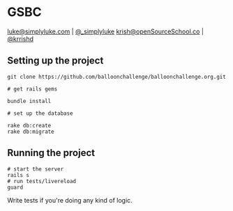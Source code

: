 # GSBC

luke@simplyluke.com | [@_simplyluke](https://twitter.com/_simplyluke)
krish@openSourceSchool.co | [@krrishd](https://twitter.com/krrishd)

## Setting up the project


    git clone https://github.com/balloonchallenge/balloonchallenge.org.git

    # get rails gems

    bundle install

    # set up the database

    rake db:create
    rake db:migrate

## Running the project

    # start the server
    rails s
    # run tests/livereload
    guard


Write tests if you're doing any kind of logic.
